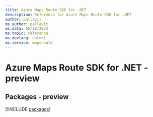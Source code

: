 ```yaml
---
title: Azure Maps Route SDK for .NET
description: Reference for Azure Maps Route SDK for .NET
author: pallavit
ms.author: pallavit
ms.data: 05/18/2023
ms.topic: reference
ms.devlang: dotnet
ms.service: mapsroute
---
```

# Azure Maps Route SDK for .NET - preview
## Packages - preview
[!INCLUDE [packages](maps-route-index.md)]